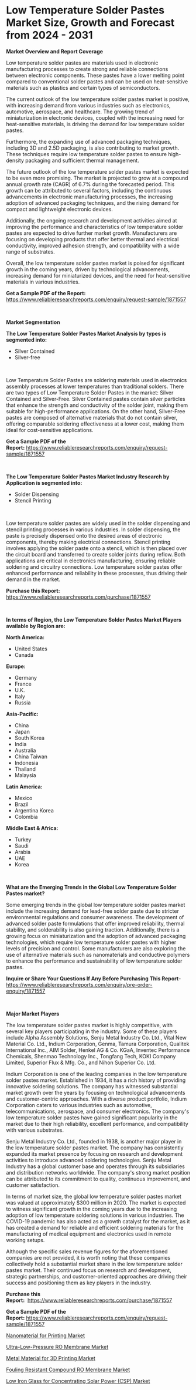 <p><h1>Low Temperature Solder Pastes Market Size, Growth and Forecast from 2024 - 2031</h1></p><p><strong>Market Overview and Report Coverage</strong></p>
<p><p>Low temperature solder pastes are materials used in electronic manufacturing processes to create strong and reliable connections between electronic components. These pastes have a lower melting point compared to conventional solder pastes and can be used on heat-sensitive materials such as plastics and certain types of semiconductors.</p><p>The current outlook of the low temperature solder pastes market is positive, with increasing demand from various industries such as electronics, automotive, aerospace, and healthcare. The growing trend of miniaturization in electronic devices, coupled with the increasing need for heat-sensitive materials, is driving the demand for low temperature solder pastes.</p><p>Furthermore, the expanding use of advanced packaging techniques, including 3D and 2.5D packaging, is also contributing to market growth. These techniques require low temperature solder pastes to ensure high-density packaging and sufficient thermal management.</p><p>The future outlook of the low temperature solder pastes market is expected to be even more promising. The market is projected to grow at a compound annual growth rate (CAGR) of 6.7% during the forecasted period. This growth can be attributed to several factors, including the continuous advancements in electronic manufacturing processes, the increasing adoption of advanced packaging techniques, and the rising demand for compact and lightweight electronic devices.</p><p>Additionally, the ongoing research and development activities aimed at improving the performance and characteristics of low temperature solder pastes are expected to drive further market growth. Manufacturers are focusing on developing products that offer better thermal and electrical conductivity, improved adhesion strength, and compatibility with a wide range of substrates.</p><p>Overall, the low temperature solder pastes market is poised for significant growth in the coming years, driven by technological advancements, increasing demand for miniaturized devices, and the need for heat-sensitive materials in various industries.</p></p>
<p><strong>Get a Sample PDF of the Report:</strong> <a href="https://www.reliableresearchreports.com/enquiry/request-sample/1871557">https://www.reliableresearchreports.com/enquiry/request-sample/1871557</a></p>
<p>&nbsp;</p>
<p><strong>Market Segmentation</strong></p>
<p><strong>The Low Temperature Solder Pastes Market Analysis by types is segmented into:</strong></p>
<p><ul><li>Silver Contained</li><li>Silver-free</li></ul></p>
<p>&nbsp;</p>
<p><p>Low Temperature Solder Pastes are soldering materials used in electronics assembly processes at lower temperatures than traditional solders. There are two types of Low Temperature Solder Pastes in the market: Silver Contained and Silver-Free. Silver Contained pastes contain silver particles that enhance the strength and conductivity of the solder joint, making them suitable for high-performance applications. On the other hand, Silver-Free pastes are composed of alternative materials that do not contain silver, offering comparable soldering effectiveness at a lower cost, making them ideal for cost-sensitive applications.</p></p>
<p><strong>Get a Sample PDF of the Report:</strong>&nbsp;<a href="https://www.reliableresearchreports.com/enquiry/request-sample/1871557">https://www.reliableresearchreports.com/enquiry/request-sample/1871557</a></p>
<p>&nbsp;</p>
<p><strong>The Low Temperature Solder Pastes Market Industry Research by Application is segmented into:</strong></p>
<p><ul><li>Solder Dispensing</li><li>Stencil Printing</li></ul></p>
<p>&nbsp;</p>
<p><p>Low temperature solder pastes are widely used in the solder dispensing and stencil printing processes in various industries. In solder dispensing, the paste is precisely dispensed onto the desired areas of electronic components, thereby making electrical connections. Stencil printing involves applying the solder paste onto a stencil, which is then placed over the circuit board and transferred to create solder joints during reflow. Both applications are critical in electronics manufacturing, ensuring reliable soldering and circuitry connections. Low temperature solder pastes offer enhanced performance and reliability in these processes, thus driving their demand in the market.</p></p>
<p><strong>Purchase this Report:</strong>&nbsp; <a href="https://www.reliableresearchreports.com/purchase/1871557">https://www.reliableresearchreports.com/purchase/1871557</a></p>
<p>&nbsp;</p>
<p><strong>In terms of Region, the Low Temperature Solder Pastes Market Players available by Region are:</strong></p>
<p>
    <p> <strong> North America: </strong>
        <ul>
            <li>United States</li>
            <li>Canada</li>
        </ul>
        </p> 
    <p> <strong> Europe: </strong>
        <ul>
            <li>Germany</li>
            <li>France</li>
            <li>U.K.</li>
            <li>Italy</li>
            <li>Russia</li>
        </ul>
        </p> 
    <p> <strong> Asia-Pacific: </strong>
        <ul>
            <li>China</li>
            <li>Japan</li>
            <li>South Korea</li>
            <li>India</li>
            <li>Australia</li>
            <li>China Taiwan</li>
            <li>Indonesia</li>
            <li>Thailand</li>
            <li>Malaysia</li>
        </ul>
        </p> 
    <p> <strong> Latin America: </strong>
        <ul>
            <li>Mexico</li>
            <li>Brazil</li>
            <li>Argentina Korea</li>
            <li>Colombia</li>
        </ul>
        </p> 
    <p> <strong> Middle East & Africa: </strong>
        <ul>
            <li>Turkey</li>
            <li>Saudi</li>
            <li>Arabia</li>
            <li>UAE</li>
            <li>Korea</li>
        </ul>
    </p>
    </p>
<p>&nbsp;</p>
<p><strong>What are the Emerging Trends in the Global Low Temperature Solder Pastes market?</strong></p>
<p><p>Some emerging trends in the global low temperature solder pastes market include the increasing demand for lead-free solder paste due to stricter environmental regulations and consumer awareness. The development of advanced solder paste formulations that offer improved reliability, thermal stability, and solderability is also gaining traction. Additionally, there is a growing focus on miniaturization and the adoption of advanced packaging technologies, which require low temperature solder pastes with higher levels of precision and control. Some manufacturers are also exploring the use of alternative materials such as nanomaterials and conductive polymers to enhance the performance and sustainability of low temperature solder pastes.</p></p>
<p><strong>Inquire or Share Your Questions If Any Before Purchasing This Report</strong>- <a href="https://www.reliableresearchreports.com/enquiry/pre-order-enquiry/1871557">https://www.reliableresearchreports.com/enquiry/pre-order-enquiry/1871557</a></p>
<p>&nbsp;</p>
<p><strong>Major Market Players</strong></p>
<p><p>The low temperature solder pastes market is highly competitive, with several key players participating in the industry. Some of these players include Alpha Assembly Solutions, Senju Metal Industry Co. Ltd., Vital New Material Co. Ltd., Indium Corporation, Genma, Tamura Corporation, Qualitek International Inc., AIM Solder, Henkel AG & Co. KGaA, Inventec Performance Chemicals, Shenmao Technology Inc., Tongfang Tech, KOKI Company Limited, Superior Flux & Mfg. Co., and Nihon Superior Co. Ltd.</p><p>Indium Corporation is one of the leading companies in the low temperature solder pastes market. Established in 1934, it has a rich history of providing innovative soldering solutions. The company has witnessed substantial market growth over the years by focusing on technological advancements and customer-centric approaches. With a diverse product portfolio, Indium Corporation caters to various industries such as automotive, telecommunications, aerospace, and consumer electronics. The company's low temperature solder pastes have gained significant popularity in the market due to their high reliability, excellent performance, and compatibility with various substrates.</p><p>Senju Metal Industry Co. Ltd., founded in 1938, is another major player in the low temperature solder pastes market. The company has consistently expanded its market presence by focusing on research and development activities to introduce advanced soldering technologies. Senju Metal Industry has a global customer base and operates through its subsidiaries and distribution networks worldwide. The company's strong market position can be attributed to its commitment to quality, continuous improvement, and customer satisfaction.</p><p>In terms of market size, the global low temperature solder pastes market was valued at approximately $300 million in 2020. The market is expected to witness significant growth in the coming years due to the increasing adoption of low temperature soldering solutions in various industries. The COVID-19 pandemic has also acted as a growth catalyst for the market, as it has created a demand for reliable and efficient soldering materials for the manufacturing of medical equipment and electronics used in remote working setups.</p><p>Although the specific sales revenue figures for the aforementioned companies are not provided, it is worth noting that these companies collectively hold a substantial market share in the low temperature solder pastes market. Their continued focus on research and development, strategic partnerships, and customer-oriented approaches are driving their success and positioning them as key players in the industry.</p></p>
<p><strong>Purchase this Report:</strong>&nbsp;&nbsp;<a href="https://www.reliableresearchreports.com/purchase/1871557">https://www.reliableresearchreports.com/purchase/1871557</a></p>
<p></p>
<p><strong>Get a Sample PDF of the Report:</strong>&nbsp;<a href="https://www.reliableresearchreports.com/enquiry/request-sample/1871557">https://www.reliableresearchreports.com/enquiry/request-sample/1871557</a></p>
<p><p><a href="https://github.com/lilstefpacute/Market-Research-Report-List-2/blob/main/nanomaterial-for-printing-market.md">Nanomaterial for Printing Market</a></p><p><a href="https://github.com/FassouRP/Market-Research-Report-List-2/blob/main/ultra-low-pressure-ro-membrane-market.md">Ultra-Low-Pressure RO Membrane Market</a></p><p><a href="https://github.com/AKSHATREPORTPRIME/Market-Research-Report-List-2/blob/main/metal-material-for-3d-printing-market.md">Metal Material for 3D Printing Market</a></p><p><a href="https://github.com/rexevange/Market-Research-Report-List-2/blob/main/fouling-resistant-compound-ro-membrane-market.md">Fouling Resistant Compound RO Membrane Market</a></p><p><a href="https://github.com/ashepherd82/Market-Research-Report-List-2/blob/main/low-iron-glass-for-concentrating-solar-power-csp-market.md">Low Iron Glass for Concentrating Solar Power (CSP) Market</a></p></p>